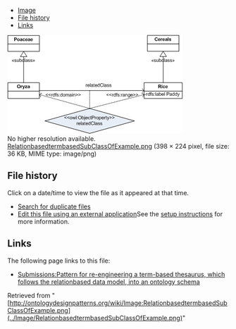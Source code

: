 * [Image](../Image/RelationbasedtermbasedSubClassOfExample.png#file)
* [File history](../Image/RelationbasedtermbasedSubClassOfExample.png#filehistory)
* [Links](../Image/RelationbasedtermbasedSubClassOfExample.png#filelinks)

[![Image:RelationbasedtermbasedSubClassOfExample.png](../images/9/9f/RelationbasedtermbasedSubClassOfExample.png)](../images/9/9f/RelationbasedtermbasedSubClassOfExample.png)  
No higher resolution available.  
[RelationbasedtermbasedSubClassOfExample.png](../images/9/9f/RelationbasedtermbasedSubClassOfExample.png)‎ (398 × 224 pixel, file size: 36 KB, MIME type: image/png)

## File history

Click on a date/time to view the file as it appeared at that time.



  
* [Search for duplicate files](http://ontologydesignpatterns.org/wiki/Special:FileDuplicateSearch/RelationbasedtermbasedSubClassOfExample.png "Special:FileDuplicateSearch/RelationbasedtermbasedSubClassOfExample.png")
* [Edit this file using an external application](http://ontologydesignpatterns.org/wiki/index.php?title=Image:RelationbasedtermbasedSubClassOfExample.png&action=edit&externaledit=true&mode=file "Image:RelationbasedtermbasedSubClassOfExample.png")See the [setup instructions](http://www.mediawiki.org/wiki/Manual:External_editors "http://www.mediawiki.org/wiki/Manual:External_editors") for more information.

## Links



The following page links to this file:


* [Submissions:Pattern for re-engineering a term-based thesaurus, which follows the relationbased data model, into an ontology schema](../Submissions/Pattern_for_re-engineering_a_term-based_thesaurus,_which_follows_the_relationbased_data_model,_into_an_ontology_schema "Submissions:Pattern for re-engineering a term-based thesaurus, which follows the relationbased data model, into an ontology schema")


Retrieved from "[http://ontologydesignpatterns.org/wiki/Image:RelationbasedtermbasedSubClassOfExample.png](../Image/RelationbasedtermbasedSubClassOfExample.png)"